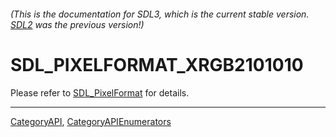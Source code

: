 ###### (This is the documentation for SDL3, which is the current stable version. [SDL2](https://wiki.libsdl.org/SDL2/) was the previous version!)
# SDL_PIXELFORMAT_XRGB2101010

Please refer to [SDL_PixelFormat](SDL_PixelFormat) for details.

----
[CategoryAPI](CategoryAPI), [CategoryAPIEnumerators](CategoryAPIEnumerators)

